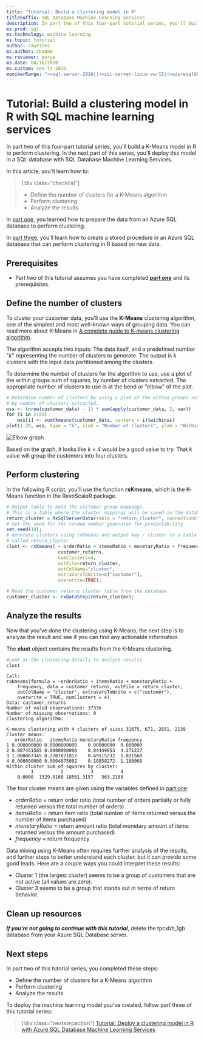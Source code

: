 ```yaml
---
title: "Tutorial: Build a clustering model in R"
titleSuffix: SQL Database Machine Learning Services
description: In part two of this four-part tutorial series, you'll build a K-Means model to perform clustering in R with SQL Database Machine Learning Services.
ms.prod: sql
ms.technology: machine-learning
ms.topic: tutorial
author: cawrites
ms.author: chadam
ms.reviewer: garye
ms.date: 04/16/2020
ms.custom: seo-lt-2019
monikerRange: ">=sql-server-2016||>=sql-server-linux-ver15||=azuresqldb-current||=sqlallproducts-allversions"
---
```


# Tutorial: Build a clustering model in R with SQL machine learning services

In part two of this four-part tutorial series, you'll build a K-Means model in R to perform clustering. In the next part of this series, you'll deploy this model in a SQL database with SQL Database Machine Learning Services.

In this article, you'll learn how to:

> [!div class="checklist"]
> * Define the number of clusters for a K-Means algorithm
> * Perform clustering
> * Analyze the results

In [part one](r-tutorial-clustering-model-introduction.md), you learned how to prepare the data from an Azure SQL database to perform clustering.

In [part three](r-tutorial-clustering-model-deploy-data.md), you'll learn how to create a stored procedure in an Azure SQL database that can perform clustering in R based on new data.

## Prerequisites

* Part two of this tutorial assumes you have completed [**part one**](r-tutorial-clustering-model-prepare-data.md) and its prerequisites.

## Define the number of clusters

To cluster your customer data, you'll use the **K-Means** clustering algorithm, one of the simplest and most well-known ways of grouping data.
You can read more about K-Means in [A complete guide to K-means clustering algorithm](https://www.kdnuggets.com/2019/05/guide-k-means-clustering-algorithm.html).

The algorithm accepts two inputs: The data itself, and a predefined number "*k*" representing the number of clusters to generate.
The output is *k* clusters with the input data partitioned among the clusters.

To determine the number of clusters for the algorithm to use, use a plot of the within groups sum of squares, by number of clusters extracted. The appropriate number of clusters to use is at the bend or "elbow" of the plot.

```r
# Determine number of clusters by using a plot of the within groups sum of squares,
# by number of clusters extracted. 
wss <- (nrow(customer_data) - 1) * sum(apply(customer_data, 2, var))
for (i in 2:20)
    wss[i] <- sum(kmeans(customer_data, centers = i)$withinss)
plot(1:20, wss, type = "b", xlab = "Number of Clusters", ylab = "Within groups sum of squares")
```

![Elbow graph](./tutorials/media/elbow-graph.png)

Based on the graph, it looks like *k = 4* would be a good value to try. That *k* value will group the customers into four clusters.

## Perform clustering

In the following R script, you'll use the function **rxKmeans**, which is the K-Means function in the RevoScaleR package.

```r
# Output table to hold the customer group mappings.
# This is a table where the cluster mappings will be saved in the database.
return_cluster = RxSqlServerData(table = "return_cluster", connectionString = connStr);
# Set the seed for the random number generator for predictability
set.seed(10);
# Generate clusters using rxKmeans and output key / cluster to a table in SQL database
# called return_cluster
clust <- rxKmeans( ~ orderRatio + itemsRatio + monetaryRatio + frequency,
                   customer_returns,
                   numClusters=4,
                   outFile=return_cluster,
                   outColName="cluster",
                   extraVarsToWrite=c("customer"),
                   overwrite=TRUE);

# Read the customer returns cluster table from the database
customer_cluster <- rxDataStep(return_cluster);
```

## Analyze the results

Now that you've done the clustering using K-Means, the next step is to analyze the result and see if you can find any actionable information.

The **clust** object contains the results from the K-Means clustering.

```r
#Look at the clustering details to analyze results
clust
```

```results
Call:
rxKmeans(formula = ~orderRatio + itemsRatio + monetaryRatio + 
    frequency, data = customer_returns, outFile = return_cluster, 
    outColName = "cluster", extraVarsToWrite = c("customer"), 
    overwrite = TRUE, numClusters = 4)
Data: customer_returns
Number of valid observations: 37336
Number of missing observations: 0 
Clustering algorithm:  

K-means clustering with 4 clusters of sizes 31675, 671, 2851, 2139
Cluster means:
   orderRatio   itemsRatio monetaryRatio frequency
1 0.000000000 0.0000000000    0.00000000  0.000000
2 0.007451565 0.0000000000    0.04449653  4.271237
3 1.008067345 0.2707821817    0.49515232  1.031568
4 0.000000000 0.0004675082    0.10858272  1.186068
Within cluster sum of squares by cluster:
         1          2          3          4
    0.0000  1329.0160 18561.3157   363.2188
```

The four cluster means are given using the variables defined in [part one](r-tutorial-clustering-model-prepare-data.md#separate-customers):

* *orderRatio* = return order ratio (total number of orders partially or fully returned versus the total number of orders)
* *itemsRatio* = return item ratio (total number of items returned versus the number of items purchased)
* *monetaryRatio* = return amount ratio (total monetary amount of items returned versus the amount purchased)
* *frequency* = return frequency

Data mining using K-Means often requires further analysis of the results, and further steps to better understand each cluster, but it can provide some good leads.
Here are a couple ways you could interpret these results:

* Cluster 1 (the largest cluster) seems to be a group of customers that are not active (all values are zero).
* Cluster 3 seems to be a group that stands out in terms of return behavior.

## Clean up resources

***If you're not going to continue with this tutorial***, delete the tpcxbb_1gb database from your Azure SQL Database server.

## Next steps

In part two of this tutorial series, you completed these steps:

* Define the number of clusters for a K-Means algorithm
* Perform clustering
* Analyze the results

To deploy the machine learning model you've created, follow part three of this tutorial series:

> [!div class="nextstepaction"]
> [Tutorial: Deploy a clustering model in R with Azure SQL Database Machine Learning Services](r-tutorial-clustering-model-deploy-data.md)

